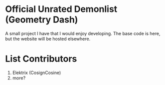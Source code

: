 # Official Unrated Demonlist (Geometry Dash)

A small project I have that I would enjoy developing. The base code is here, but the website will be hosted elsewhere.

# List Contributors

1. Elektrix (CosignCosine)
2. more?
